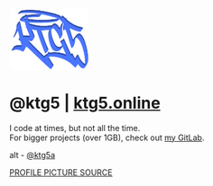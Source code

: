 <img src='https://raw.githubusercontent.com/ktg5/ktg5.github.io/main/img/logo-r1.png' style='width: 10em;'>
<h1>@ktg5 | <a href='https://ktg5.online'>ktg5.online</a></h1>

I code at times, but not all the time.
<br>
For bigger projects (over 1GB), check out <a href='https://gitlab.com/ktg5'>my GitLab</a>.

alt - [@ktg5a](https://github.com/ktg5a)

[PROFILE PICTURE SOURCE](https://x.com/quxfff/status/1800051091046064576)
